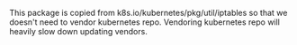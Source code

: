 This package is copied from k8s.io/kubernetes/pkg/util/iptables so that we doesn't need to vendor kubernetes repo.
Vendoring kubernetes repo will heavily slow down updating vendors.